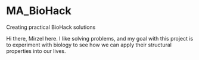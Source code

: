 # MA_BioHack
Creating practical BioHack solutions

Hi there, Mirzel here. 
I like solving problems, and my goal with this project is to experiment with biology to see how we can apply their structural properties into our lives.
